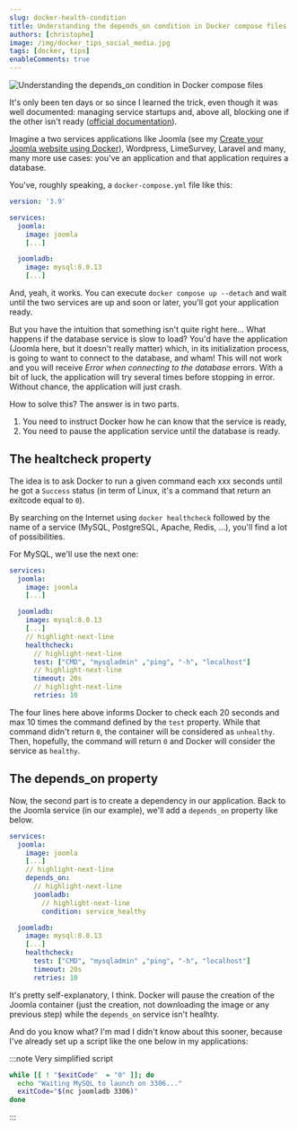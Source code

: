 ```yaml
---
slug: docker-health-condition
title: Understanding the depends_on condition in Docker compose files
authors: [christophe]
image: /img/docker_tips_social_media.jpg
tags: [docker, tips]
enableComments: true
---
```

![Understanding the depends_on condition in Docker compose files](/img/docker_tips_header.jpg)

It's only been ten days or so since I learned the trick, even though it was well documented: managing service startups and, above all, blocking one if the other isn't ready ([official documentation](https://docs.docker.com/compose/startup-order/#control-startup)).

Imagine a two services applications like Joomla (see my [Create your Joomla website using Docker](/blog/docker-joomla/)), Wordpress, LimeSurvey, Laravel and many, many more use cases: you've an application and that application requires a database.

<!-- truncate -->
You've, roughly speaking, a `docker-compose.yml` file like this:

```yaml
version: '3.9'

services:
  joomla:
    image: joomla
    [...]

  joomladb:
    image: mysql:8.0.13
    [...]
```

And, yeah, it works. You can execute `docker compose up --detach` and wait until the two services are up and soon or later, you'll got your application ready. 

But you have the intuition that something isn't quite right here... What happens if the database service is slow to load? You'd have the application (Joomla here, but it doesn't really matter) which, in its initialization process, is going to want to connect to the database, and wham! This will not work and you will receive *Error when connecting to the database* errors. With a bit of luck, the application will try several times before stopping in error. Without chance, the application will just crash.

How to solve this? The answer is in two parts.

1. You need to instruct Docker how he can know that the service is ready,
2. You need to pause the application service until the database is ready.

## The healtcheck property

The idea is to ask Docker to run a given command each xxx seconds until he got a `Success` status (in term of Linux, it's a command that return an exitcode equal to `0`).

By searching on the Internet using `docker healthcheck` followed by the name of a service (MySQL, PostgreSQL, Apache, Redis, ...), you'll find a lot of possibilities.

For MySQL, we'll use the next one:

```yml
services:
  joomla:
    image: joomla
    [...]

  joomladb:
    image: mysql:8.0.13
    [...]
    // highlight-next-line
    healthcheck:    
      // highlight-next-line
      test: ["CMD", "mysqladmin" ,"ping", "-h", "localhost"]
      // highlight-next-line
      timeout: 20s
      // highlight-next-line
      retries: 10
```

The four lines here above informs Docker to check each 20 seconds and max 10 times the command defined by the `test` property. While that command didn't return `0`, the container will be considered as `unhealthy`. Then, hopefully, the command will return `0` and Docker will consider the service as `healthy`.

## The depends_on property

Now, the second part is to create a dependency in our application. Back to the Joomla service (in our example), we'll add a `depends_on` property like below.

```yml
services:
  joomla:
    image: joomla
    [...]
    // highlight-next-line
    depends_on:
      // highlight-next-line
      joomladb:
        // highlight-next-line
        condition: service_healthy

  joomladb:
    image: mysql:8.0.13
    [...]
    healthcheck:    
      test: ["CMD", "mysqladmin" ,"ping", "-h", "localhost"]
      timeout: 20s
      retries: 10
```

It's pretty self-explanatory, I think. Docker will pause the creation of the Joomla container (just the creation, not downloading the image or any previous step) while the `depends_on` service isn't healhty.

And do you know what? I'm mad I didn't know about this sooner, because I've already set up a script like the one below in my applications:

:::note Very simplified script
```bash
while [[ ! "$exitCode"  = "0" ]]; do
  echo "Waiting MySQL to launch on 3306..."
  exitCode="$(nc joomladb 3306)"
done
```
:::

